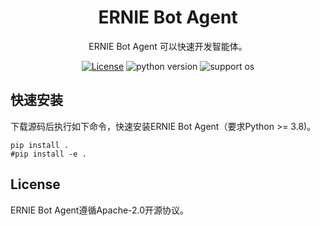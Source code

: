 <div align="center">

<h1>ERNIE Bot Agent</h1>

ERNIE Bot Agent 可以快速开发智能体。

[![License](https://img.shields.io/badge/license-Apache%202-blue.svg)](LICENSE)
![python version](https://img.shields.io/badge/python-3.8+-orange.svg)
![support os](https://img.shields.io/badge/os-linux%2C%20win%2C%20mac-yellow.svg)

</div>

## 快速安装

下载源码后执行如下命令，快速安装ERNIE Bot Agent（要求Python >= 3.8)。

```shell
pip install .
#pip install -e .
```

## License

ERNIE Bot Agent遵循Apache-2.0开源协议。

